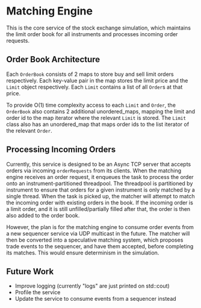 # Matching Engine
This is the core service of the stock exchange simulation, which maintains the limit order book for all instruments and processes incoming order requests.

## Order Book Architecture
Each `OrderBook` consists of 2 maps to store buy and sell limit orders respectively.
Each key-value pair in the map stores the limit price and the `Limit` object respectively.
Each `Limit` contains a list of all `Order`s at that price.

To provide O(1) time complexity access to each `Limit` and `Order`, the `OrderBook` also contains 2 additional unordered_maps,
mapping the limit and order id to the map iterator where the relevant `Limit` is stored.
The `Limit` class also has an unordered_map that maps order ids to the list iterator of the relevant `Order`.

## Processing Incoming Orders
Currently, this service is designed to be an Async TCP server that accepts orders via incoming `orderRequests` from its clients.
When the matching engine receives an order request, it enqueues the task to process the order onto an instrument-partitioned threadpool.
The threadpool is partitioned by instrument to ensure that orders for a given instrument is only matched by a single thread.
When the task is picked up, the matcher will attempt to match the incoming order with existing orders in the book.
If the incoming order is a limit order, and it is still unfilled/partially filled after that, the order is then also added to the order book.

However, the plan is for the matching engine to consume order events from a new sequencer service via UDP multicast in the future.
The matcher will then be converted into a speculative matching system, which proposes trade events to the sequencer, and have them accepted, before completing its matches.
This would ensure determinism in the simulation.

## Future Work
- Improve logging (currently "logs" are just printed on std::cout)
- Profile the service
- Update the service to consume events from a sequencer instead
